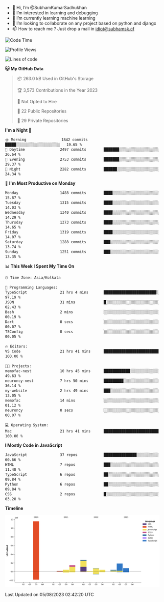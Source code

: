 - 👋 Hi, I’m @SubhamKumarSadhukhan
- 👀 I’m interested in learning and debugging
- 🌱 I’m currently learning machine learning
- 💞️ I’m looking to collaborate on any project based on python and django
- 📫 How to reach me ?
      Just drop a mail in idiot@subhamsk.cf

<!---
SubhamKumarSadhukhan/SubhamKumarSadhukhan is a ✨ special ✨ repository because its `README.md` (this file) appears on your GitHub profile.
You can click the Preview link to take a look at your changes.
--->


<!--START_SECTION:waka-->
![Code Time](http://img.shields.io/badge/Code%20Time-1%2C404%20hrs%2058%20mins-blue)

![Profile Views](http://img.shields.io/badge/Profile%20Views-1-blue)

![Lines of code](https://img.shields.io/badge/From%20Hello%20World%20I%27ve%20Written-2.0%20million%20lines%20of%20code-blue)

**🐱 My GitHub Data** 

> 📦 263.0 kB Used in GitHub's Storage 
 > 
> 🏆 3,573 Contributions in the Year 2023
 > 
> 🚫 Not Opted to Hire
 > 
> 📜 22 Public Repositories 
 > 
> 🔑 29 Private Repositories 
 > 
**I'm a Night 🦉** 

```text
🌞 Morning                1842 commits        █████░░░░░░░░░░░░░░░░░░░░   19.65 % 
🌆 Daytime                2497 commits        ███████░░░░░░░░░░░░░░░░░░   26.64 % 
🌃 Evening                2753 commits        ███████░░░░░░░░░░░░░░░░░░   29.37 % 
🌙 Night                  2282 commits        ██████░░░░░░░░░░░░░░░░░░░   24.34 % 
```
📅 **I'm Most Productive on Monday** 

```text
Monday                   1488 commits        ████░░░░░░░░░░░░░░░░░░░░░   15.87 % 
Tuesday                  1315 commits        ████░░░░░░░░░░░░░░░░░░░░░   14.03 % 
Wednesday                1340 commits        ████░░░░░░░░░░░░░░░░░░░░░   14.29 % 
Thursday                 1373 commits        ████░░░░░░░░░░░░░░░░░░░░░   14.65 % 
Friday                   1319 commits        ████░░░░░░░░░░░░░░░░░░░░░   14.07 % 
Saturday                 1288 commits        ███░░░░░░░░░░░░░░░░░░░░░░   13.74 % 
Sunday                   1251 commits        ███░░░░░░░░░░░░░░░░░░░░░░   13.35 % 
```


📊 **This Week I Spent My Time On** 

```text
🕑︎ Time Zone: Asia/Kolkata

💬 Programming Languages: 
TypeScript               21 hrs 4 mins       ████████████████████████░   97.19 % 
JSON                     31 mins             █░░░░░░░░░░░░░░░░░░░░░░░░   02.43 % 
Bash                     2 mins              ░░░░░░░░░░░░░░░░░░░░░░░░░   00.19 % 
Dart                     0 secs              ░░░░░░░░░░░░░░░░░░░░░░░░░   00.07 % 
TSConfig                 0 secs              ░░░░░░░░░░░░░░░░░░░░░░░░░   00.05 % 

🔥 Editors: 
VS Code                  21 hrs 41 mins      █████████████████████████   100.00 % 

🐱‍💻 Projects: 
memofac-nest             10 hrs 45 mins      ████████████░░░░░░░░░░░░░   49.63 % 
neuroncy-nest            7 hrs 50 mins       █████████░░░░░░░░░░░░░░░░   36.14 % 
my-website               2 hrs 49 mins       ███░░░░░░░░░░░░░░░░░░░░░░   13.05 % 
memofac                  14 mins             ░░░░░░░░░░░░░░░░░░░░░░░░░   01.12 % 
neuroncy                 0 secs              ░░░░░░░░░░░░░░░░░░░░░░░░░   00.07 % 

💻 Operating System: 
Mac                      21 hrs 41 mins      █████████████████████████   100.00 % 
```

**I Mostly Code in JavaScript** 

```text
JavaScript               37 repos            ███████████████░░░░░░░░░░   60.66 % 
HTML                     7 repos             ███░░░░░░░░░░░░░░░░░░░░░░   11.48 % 
TypeScript               6 repos             ██░░░░░░░░░░░░░░░░░░░░░░░   09.84 % 
Python                   6 repos             ██░░░░░░░░░░░░░░░░░░░░░░░   09.84 % 
CSS                      2 repos             █░░░░░░░░░░░░░░░░░░░░░░░░   03.28 % 
```



**Timeline**

![Lines of Code chart](https://raw.githubusercontent.com/SubhamKumarSadhukhan/SubhamKumarSadhukhan/main/assets/bar_graph.png)


 Last Updated on 05/08/2023 02:42:20 UTC
<!--END_SECTION:waka-->

